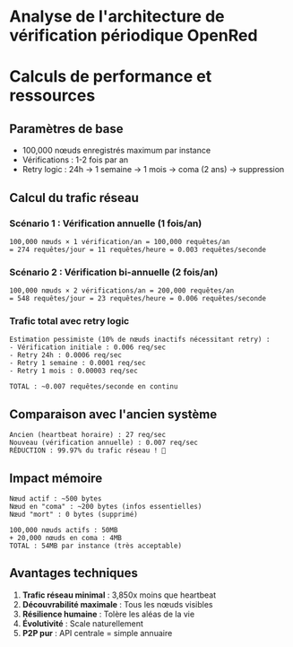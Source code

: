 # Analyse de l'architecture de vérification périodique OpenRed
# Calculs de performance et ressources

## Paramètres de base
- 100,000 nœuds enregistrés maximum par instance
- Vérifications : 1-2 fois par an
- Retry logic : 24h → 1 semaine → 1 mois → coma (2 ans) → suppression

## Calcul du trafic réseau

### Scénario 1 : Vérification annuelle (1 fois/an)
```
100,000 nœuds × 1 vérification/an = 100,000 requêtes/an
= 274 requêtes/jour = 11 requêtes/heure = 0.003 requêtes/seconde
```

### Scénario 2 : Vérification bi-annuelle (2 fois/an)  
```
100,000 nœuds × 2 vérifications/an = 200,000 requêtes/an
= 548 requêtes/jour = 23 requêtes/heure = 0.006 requêtes/seconde
```

### Trafic total avec retry logic
```
Estimation pessimiste (10% de nœuds inactifs nécessitant retry) :
- Vérification initiale : 0.006 req/sec
- Retry 24h : 0.0006 req/sec  
- Retry 1 semaine : 0.0001 req/sec
- Retry 1 mois : 0.00003 req/sec

TOTAL : ~0.007 requêtes/seconde en continu
```

## Comparaison avec l'ancien système
```
Ancien (heartbeat horaire) : 27 req/sec
Nouveau (vérification annuelle) : 0.007 req/sec
RÉDUCTION : 99.97% du trafic réseau ! 🎉
```

## Impact mémoire
```
Nœud actif : ~500 bytes
Nœud en "coma" : ~200 bytes (infos essentielles)
Nœud "mort" : 0 bytes (supprimé)

100,000 nœuds actifs : 50MB
+ 20,000 nœuds en coma : 4MB  
TOTAL : 54MB par instance (très acceptable)
```

## Avantages techniques
1. **Trafic réseau minimal** : 3,850x moins que heartbeat
2. **Découvrabilité maximale** : Tous les nœuds visibles
3. **Résilience humaine** : Tolère les aléas de la vie
4. **Évolutivité** : Scale naturellement
5. **P2P pur** : API centrale = simple annuaire
